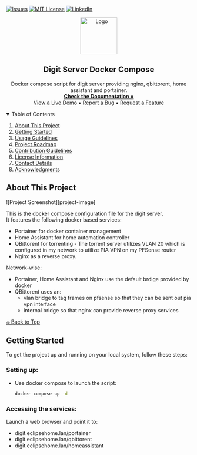 <!-- Improved compatibility of back to top link: See: https://github.com/pull/73 -->
<a name="readme-top"></a>

<!-- PROJECT SHIELDS -->
<!--
*** I'm using markdown "reference style" links for readability.
*** Reference links are enclosed in brackets [ ] instead of parentheses ( ).
*** See the bottom of this document for the declaration of the reference variables
*** for contributors-url, forks-url, etc. This is an optional, concise syntax you may use.
*** https://www.markdownguide.org/basic-syntax/#reference-style-links
-->

[![Issues][issues-shield]][issues-url]
[![MIT License][license-shield]][license-url]
[![LinkedIn][linkedin-shield]][linkedin-url]


<!-- PROJECT LOGO AND TITLE -->
<p align="center">
  <a href="https://github.com/username/Project-Name">
    <img src="images/logo.png" alt="Logo" width="100" height="100">
  </a>

  <h2 align="center">Digit Server Docker Compose</h2>
  <p align="center">
    Docker compose script for digit server providing nginx, qbittorent, home assistant and portainer.
    <br />
    <a href="https://github.com/username/Project-Name"><strong>Check the Documentation »</strong></a>
    <br />
    <a href="https://github.com/username/Project-Name">View a Live Demo</a>
    •
    <a href="https://github.com/username/Project-Name/issues/new?template=bug_report.md">Report a Bug</a>
    •
    <a href="https://github.com/username/Project-Name/issues/new?template=feature_request.md">Request a Feature</a>
  </p>
</p>

<!-- TABLE OF CONTENTS -->
<details open="open">
  <summary>Table of Contents</summary>
  <ol>
    <li><a href="#about">About This Project</a></li>
    <li><a href="#start">Getting Started</a></li>
    <li><a href="#use">Usage Guidelines</a></li>
    <li><a href="#roadmap-section">Project Roadmap</a></li>
    <li><a href="#contrib-section">Contribution Guidelines</a></li>
    <li><a href="#license-section">License Information</a></li>
    <li><a href="#contact-section">Contact Details</a></li>
    <li><a href="#thanks">Acknowledgments</a></li>
  </ol>
</details>

<!-- ABOUT THE PROJECT -->
## <a name="about"></a>About This Project

![Project Screenshot][project-image]

This is the docker compose configuration file for the digit server.  
It features the following docker based services:
- Portainer for docker container management
- Home Assistant for home automation controller
- QBittorent for torrenting - The torrent server utilizes VLAN 20 which is configured in my network to utilize PIA VPN on my PFSense router
- Nginx as a reverse proxy.

Network-wise:
- Portainer, Home Assistant and Nginx use the default brdige provided by docker
- QBittorent uses an:
    - vlan bridge to tag frames on pfsense so that they can be sent out pia vpn interface
    - internal bridge so that nginx can provide reverse proxy services

[🔝 Back to Top](#readme-top-anchor)

<!-- GETTING STARTED -->
## <a name="start"></a>Getting Started

To get the project up and running on your local system, follow these steps:

### Setting up:

* Use docker compose to launch the script:

  ```bash
  docker compose up -d
  ````

### Accessing the services:

Launch a web browser and point it to:
- digit.eclipsehome.lan/portainer
- digit.eclipsehome.lan/qbittorent
- digit.eclipsehome.lan/homeassistant

<!-- MARKDOWN LINKS & IMAGES -->
<!-- https://www.markdownguide.org/basic-syntax/#reference-style-links -->
[contributors-shield]: https://img.shields.io/github/contributors/othneildrew/Best-README-Template.svg?style=for-the-badge
[contributors-url]: https://github.com/graphs/contributors
[forks-shield]: https://img.shields.io/github/forks/othneildrew/Best-README-Template.svg?style=for-the-badge
[forks-url]: https://github.com/network/members
[stars-shield]: https://img.shields.io/github/stars/othneildrew/Best-README-Template.svg?style=for-the-badge
[stars-url]: https://github.com/stargazers
[issues-shield]: https://img.shields.io/github/issues/othneildrew/Best-README-Template.svg?style=for-the-badge
[issues-url]: https://github.com/issues
[license-shield]: https://img.shields.io/github/license/othneildrew/Best-README-Template.svg?style=for-the-badge
[license-url]: https://github.com/blob/master/LICENSE.txt
[linkedin-shield]: https://img.shields.io/badge/-LinkedIn-black.svg?style=for-the-badge&logo=linkedin&colorB=555
[linkedin-url]: https://www.linkedin.com/in/roque-obusan-b4169416/
[product-screenshot]: images/screenshot.png
[Next.js]: https://img.shields.io/badge/next.js-000000?style=for-the-badge&logo=nextdotjs&logoColor=white
[Next-url]: https://nextjs.org/
[React.js]: https://img.shields.io/badge/React-20232A?style=for-the-badge&logo=react&logoColor=61DAFB
[React-url]: https://reactjs.org/
[Vue.js]: https://img.shields.io/badge/Vue.js-35495E?style=for-the-badge&logo=vuedotjs&logoColor=4FC08D
[Vue-url]: https://vuejs.org/
[Angular.io]: https://img.shields.io/badge/Angular-DD0031?style=for-the-badge&logo=angular&logoColor=white
[Angular-url]: https://angular.io/
[Svelte.dev]: https://img.shields.io/badge/Svelte-4A4A55?style=for-the-badge&logo=svelte&logoColor=FF3E00
[Svelte-url]: https://svelte.dev/
[Laravel.com]: https://img.shields.io/badge/Laravel-FF2D20?style=for-the-badge&logo=laravel&logoColor=white
[Laravel-url]: https://laravel.com
[Bootstrap.com]: https://img.shields.io/badge/Bootstrap-563D7C?style=for-the-badge&logo=bootstrap&logoColor=white
[Bootstrap-url]: https://getbootstrap.com
[JQuery.com]: https://img.shields.io/badge/jQuery-0769AD?style=for-the-badge&logo=jquery&logoColor=white
[JQuery-url]: https://jquery.com 